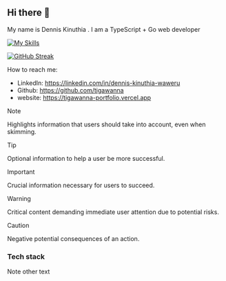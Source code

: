 ## Hi there 👋

My name is Dennis Kinuthia . I am a TypeScript + Go web developer



[![My Skills](https://skillicons.dev/icons?i=typescript,react,vite,nextjs,tailwind,firebase,supabase,nodejs,deno,mongodb,postgres,graphql&theme=dark)](https://skillicons.dev)







[![GitHub Streak](https://github-readme-streak-stats.herokuapp.com?user=tigawanna&theme=navy-gear)](https://git.io/streak-stats)




<!-- ![Alt text](https://spotify-recently-played-readme.vercel.app/api?user=ux88ch98gposewxwurgcx0pho&count=10) -->

How to reach me: 
- LinkedIn: https://linkedin.com/in/dennis-kinuthia-waweru
- Github: https://github.com/tigawanna
- website: https://tigawanna-portfolio.vercel.app




> [!NOTE]  
> Highlights information that users should take into account, even when skimming.

> [!TIP]
> Optional information to help a user be more successful.

> [!IMPORTANT]  
> Crucial information necessary for users to succeed.

> [!WARNING]  
> Critical content demanding immediate user attention due to potential risks.

> [!CAUTION]
> Negative potential consequences of an action.
### Tech stack


<p class="note">
<spane>Note</span>
other text
</p>
